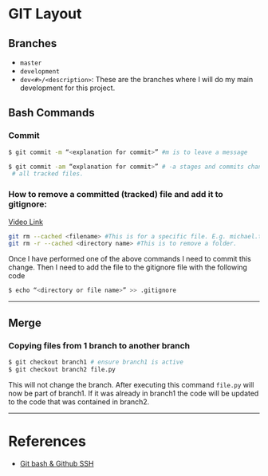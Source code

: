 # GIT Layout
## Branches
* `master`
* `development`
* `dev<#>/<description>`: These are the branches where I will do my main
development for this project.

## Bash Commands
### Commit
```bash
$ git commit -m “<explanation for commit>” #m is to leave a message

$ git commit -am “explanation for commit>” # -a stages and commits changes to 
 # all tracked files.
```

### How to remove a committed (tracked) file and add it to gitignore:
[Video Link](https://www.youtube.com/watch?v=bEMIjwDfG-U)
```bash
git rm --cached <filename> #This is for a specific file. E.g. michael.txt
git rm -r --cached <directory name> #This is to remove a folder.
```
Once I have performed one of the above commands I need to commit this change.
Then I need to add the file to the gitignore file with the following code
```bash
$ echo “<directory or file name>” >> .gitignore
```
---

## Merge

### Copying files from 1 branch to another branch
```bash
$ git checkout branch1 # ensure branch1 is active
$ git checkout branch2 file.py
```
  This will not change the branch. After executing this command `file.py` will
  now be part of branch1. If it was already in branch1 the code will be updated
  to the code that was contained in branch2.

---

# References
+ [Git bash & Github SSH](https://liyanxu.blog/2017/02/12/install-git-on-windows-and-set-up-ssh-keys/)